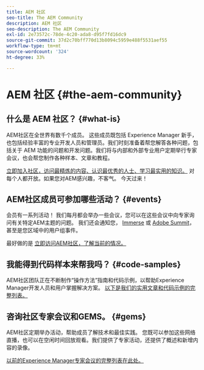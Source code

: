```yaml
---
title: AEM 社区
seo-title: The AEM Community
description: AEM 社区
seo-description: The AEM Community
exl-id: 2e73572c-78de-4c20-ada8-d95f7fd16dc9
source-git-commit: 37d2c70bff770d13b8094c5959e488f5531aef55
workflow-type: tm+mt
source-wordcount: '324'
ht-degree: 33%

---
```


# AEM 社区 {#the-aem-community}

## 什么是 AEM 社区？ {#what-is}

AEM社区在全世界有数千个成员。 这些成员既包括 Experience Manager 新手，也包括经验丰富的专业开发人员和管理员。我们时刻准备着帮您解答各种问题，包括关于 AEM 功能的问题和开发问题。我们将与内部和外部专业用户定期举行专家会议，也会帮您制作各种样本、文章和教程。

[立即加入社区，访问最精炼的内容、认识最优秀的人士、学习最实用的知识。](https://forums.adobe.com/community/experience-cloud/marketing-cloud/experience-manager) 对每个人都开放。如果您对AEM感兴趣，不客气。 今天过来！

## AEM社区成员可参加哪些活动？ {#events}

会员有一系列活动！ 我们每月都会举办一些会议，您可以在这些会议中向专家询问有关特定AEM主题的问题。 我们还会通知您， [Immerse](https://help-forums.adobe.com/content/adobeforums/en/experience-manager-forum/adobe-experience-manager.topic.html/forum__fb7p-the_immerseagendai.html) 或 [Adobe Summit](https://summit.adobe.com/na/?promoid=6JMR7JQY&amp;mv=other)，甚至是您区域中的用户组事件。

最好做的是 [立即访问AEM社区，了解当前的情况。](https://help-forums.adobe.com/content/adobeforums/en/experience-manager-forum/adobe-experience-manager.html)

## 我能得到代码样本来帮我吗？ {#code-samples}

AEM社区团队正在不断制作“操作方法”指南和代码示例，以帮助Experience Manager开发人员和用户掌握解决方案。 [以下是我们的实用文章和代码示例的完整列表。](https://helpx.adobe.com/cn/experience-manager/topics/how-to.html)

## 咨询社区专家会议和GEMS。 {#gems}

AEM社区定期举办活动，帮助成员了解技术和最佳实践。 您既可以参加这些网络直播，也可以在空闲时间回放观看。我们提供了专家活动，还提供了概述和新增内容的录像。

[以前的Experience Manager专家会议的完整列表在此处。](https://helpx.adobe.com/experience-manager/kt/eseminars/ask-the-expert/atace-index.html)
